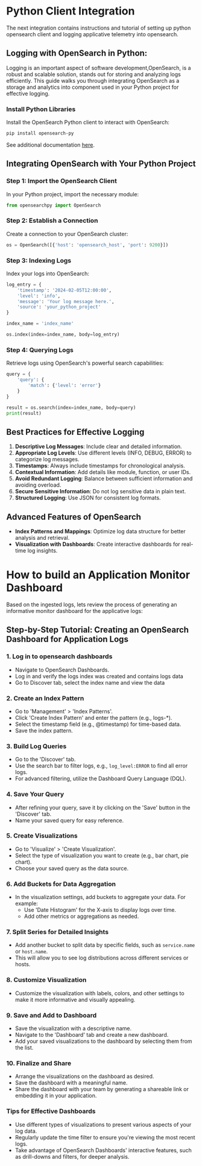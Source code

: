 # Python Client Integration
The next integration contains instructions and tutorial of setting up python opensearch client and logging applicative telemetry into opensearch.

## Logging with OpenSearch in Python: 

Logging is an important aspect of software development,OpenSearch, is a robust and scalable solution, stands out for storing and analyzing logs efficiently.
This guide walks you through integrating OpenSearch as a storage and analytics into component used in your Python project for effective logging.

### Install Python Libraries
Install the OpenSearch Python client to interact with OpenSearch:

```bash
pip install opensearch-py
```
See additional documentation [here](https://opensearch.org/docs/latest/clients/python-low-level/).

## Integrating OpenSearch with Your Python Project

### Step 1: Import the OpenSearch Client
In your Python project, import the necessary module:

```python
from opensearchpy import OpenSearch
```

### Step 2: Establish a Connection
Create a connection to your OpenSearch cluster:

```python
os = OpenSearch([{'host': 'opensearch_host', 'port': 9200}])
```

### Step 3: Indexing Logs
Index your logs into OpenSearch:

```python
log_entry = {
    'timestamp': '2024-02-05T12:00:00',
    'level': 'info',
    'message': 'Your log message here.',
    'source': 'your_python_project'
}

index_name = 'index_name'

os.index(index=index_name, body=log_entry)
```

### Step 4: Querying Logs
Retrieve logs using OpenSearch's powerful search capabilities:

```python
query = {
    'query': {
        'match': {'level': 'error'}
    }
}

result = os.search(index=index_name, body=query)
print(result)
```

## Best Practices for Effective Logging

1. **Descriptive Log Messages**: Include clear and detailed information.
2. **Appropriate Log Levels**: Use different levels (INFO, DEBUG, ERROR) to categorize log messages.
3. **Timestamps**: Always include timestamps for chronological analysis.
4. **Contextual Information**: Add details like module, function, or user IDs.
5. **Avoid Redundant Logging**: Balance between sufficient information and avoiding overload.
6. **Secure Sensitive Information**: Do not log sensitive data in plain text.
7. **Structured Logging**: Use JSON for consistent log formats.

## Advanced Features of OpenSearch

- **Index Patterns and Mappings**: Optimize log data structure for better analysis and retrieval.
- **Visualization with Dashboards**: Create interactive dashboards for real-time log insights.

# How to build an Application Monitor Dashboard
Based on the ingested logs, lets review the process of generating an informative monitor dashboard for the applicative logs:

## Step-by-Step Tutorial: Creating an OpenSearch Dashboard for Application Logs

### 1. Log in to opensearch dashboards
- Navigate to OpenSearch Dashboards.
- Log in and verify the logs index was created and contains logs data
- Go to Discover tab, select the index name and view the data

### 2. Create an Index Pattern
-  Go to 'Management' > 'Index Patterns'.
-  Click 'Create Index Pattern' and enter the pattern (e.g., logs-*).
-  Select the timestamp field (e.g., @timestamp) for time-based data.
-  Save the index pattern.

### 3. Build Log Queries
- Go to the 'Discover' tab.
- Use the search bar to filter logs, e.g., `log_level:ERROR` to find all error logs.
- For advanced filtering, utilize the Dashboard Query Language (DQL).

### 4. Save Your Query
- After refining your query, save it by clicking on the 'Save' button in the 'Discover' tab.
- Name your saved query for easy reference.

### 5. Create Visualizations
- Go to 'Visualize' > 'Create Visualization'.
- Select the type of visualization you want to create (e.g., bar chart, pie chart).
- Choose your saved query as the data source.

### 6. Add Buckets for Data Aggregation
- In the visualization settings, add buckets to aggregate your data. For example:
    - Use 'Date Histogram' for the X-axis to display logs over time.
    - Add other metrics or aggregations as needed.

### 7. Split Series for Detailed Insights
- Add another bucket to split data by specific fields, such as `service.name` or `host.name`.
- This will allow you to see log distributions across different services or hosts.

### 8. Customize Visualization
- Customize the visualization with labels, colors, and other settings to make it more informative and visually appealing.

### 9. Save and Add to Dashboard
- Save the visualization with a descriptive name.
- Navigate to the 'Dashboard' tab and create a new dashboard.
- Add your saved visualizations to the dashboard by selecting them from the list.

### 10. Finalize and Share
- Arrange the visualizations on the dashboard as desired.
- Save the dashboard with a meaningful name.
- Share the dashboard with your team by generating a shareable link or embedding it in your application.

### Tips for Effective Dashboards
- Use different types of visualizations to present various aspects of your log data.
- Regularly update the time filter to ensure you're viewing the most recent logs.
- Take advantage of OpenSearch Dashboards' interactive features, such as drill-downs and filters, for deeper analysis.


